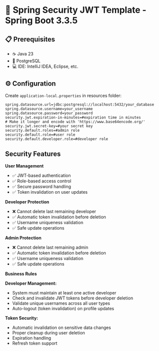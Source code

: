 # 🔐 Spring Security JWT Template - Spring Boot 3.3.5

## 📋 Prerequisites

- ☕ Java 23
- 🐘 PostgreSQL
- 💻 IDE: IntelliJ IDEA, Eclipse, etc.

## ⚙️ Configuration

Create `application-local.properties` in resources folder:

```properties
spring.datasource.url=jdbc:postgresql://localhost:5432/your_database
spring.datasource.username=your_username
spring.datasource.password=your_password
security.jwt.expiration-in-minutes=#expiration time in minutes
# Make it longer and encode with 'https://www.base64encode.org/'
security.jwt.secret-key=#your secret key
security.default.roles=#admin role
security.default.role=#user role
security.default.developer.role=#developer role
```

Security Features
-----------------

**User Management**

- ✅ JWT-based authentication
- ✅ Role-based access control
- ✅ Secure password handling
- ✅ Token invalidation on user updates

**Developer Protection**

- ❌ Cannot delete last remaining developer
- ✅ Automatic token invalidation before deletion
- ✅ Username uniqueness validation
- ✅ Safe update operations

**Admin Protection**

- ❌ Cannot delete last remaining admin
- ✅ Automatic token invalidation before deletion
- ✅ Username uniqueness validation
- ✅ Safe update operations

**Business Rules**

**Developer Management:**

- System must maintain at least one active developer
- Check and invalidate JWT tokens before developer deletion
- Validate unique usernames across all user types
- Auto-logout (token invalidation) on profile updates

**Token Security:**

- Automatic invalidation on sensitive data changes
- Proper cleanup during user deletion
- Expiration handling
- Refresh token support